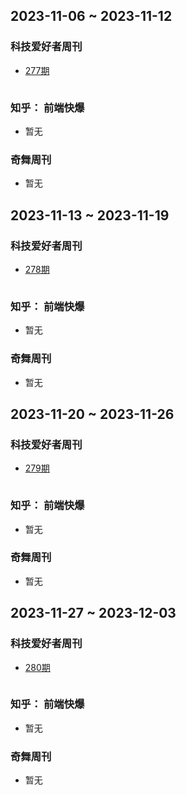 ## 2023-11-06 ~ 2023-11-12
### 科技爱好者周刊
* [277期](https://github.com/ruanyf/weekly/blob/master/docs/issue-277.md) 
```

```
### 知乎： 前端快爆
* 暂无
### 奇舞周刊
* 暂无


## 2023-11-13 ~ 2023-11-19
### 科技爱好者周刊
* [278期](https://github.com/ruanyf/weekly/blob/master/docs/issue-278.md) 
```

```
### 知乎： 前端快爆
* 暂无
### 奇舞周刊
* 暂无


## 2023-11-20 ~ 2023-11-26
### 科技爱好者周刊
* [279期](https://github.com/ruanyf/weekly/blob/master/docs/issue-279.md) 
```

```
### 知乎： 前端快爆
* 暂无
### 奇舞周刊
* 暂无


## 2023-11-27 ~ 2023-12-03
### 科技爱好者周刊
* [280期](https://github.com/ruanyf/weekly/blob/master/docs/issue-280.md) 
```

```
### 知乎： 前端快爆
* 暂无
### 奇舞周刊
* 暂无